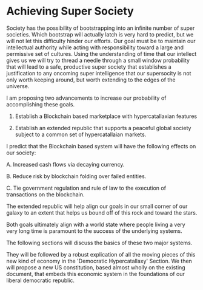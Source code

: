 
# Achieving Super Society

Society has the possibility of bootstrapping into an infinite number of super societies.  Which bootstrap will actually latch is very hard to predict, but we will not let this difficulty hinder our efforts.  Our goal must be to maintain our intellectual authority while acting with responsibility toward a large and permissive set of cultures.  Using the understanding of time that our intellect gives us we will try to thread a needle through a small window probability that will lead to a safe, productive super society that establishes a justification to any oncoming super intelligence that our supersocity is not only worth keeping around, but worth extending to the edges of the universe.

I am proposing two advancements to increase our probability of accomplishing these goals.

1. Establish a Blockchain based marketplace with hypercatallaxian features

2. Establish an extended republic that supports a peaceful global society subject to a common set of hypercatallaian markets.

I predict that the Blockchain based system will have the following effects on our society:

A. Increased cash flows via decaying currency.

B. Reduce risk by blockchain folding over failed entities.

C. Tie government regulation and rule of law to the execution of transactions on the blockchain.

The extended republic will help align our goals in our small corner of our galaxy to an extent that helps us bound off of this rock and toward the stars.

Both goals ultimately align with a world state where people living a very very long time is paramount to the success of the underlying systems. 

The following sections will discuss the basics of these two major systems. 

They will be followed by a robust explication of all the moving pieces of this new kind of economy in the 'Democratic Hypercatallaxy' Section. We then will propose a new US constitution, based almost wholly on the existing document, that embeds this economic system in the foundations of our liberal democratic republic.

